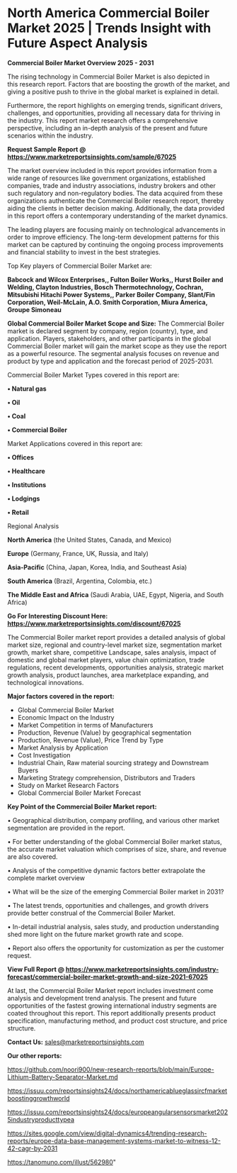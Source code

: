 # North America Commercial Boiler Market 2025 | Trends Insight with Future Aspect Analysis

<Strong> Commercial Boiler Market Overview 2025 - 2031</strong>

The rising technology in Commercial Boiler Market is also depicted in this research report. Factors that are boosting the growth of the market, and giving a positive push to thrive in the global market is explained in detail.

Furthermore, the report highlights on emerging trends, significant drivers, challenges, and opportunities, providing all necessary data for thriving in the industry. This report market research offers a comprehensive perspective, including an in-depth analysis of the present and future scenarios within the industry.

<strong>Request Sample Report @ <a href=https://www.marketreportsinsights.com/sample/67025>https://www.marketreportsinsights.com/sample/67025</a></strong>

The market overview included in this report provides information from a wide range of resources like government organizations, established companies, trade and industry associations, industry brokers and other such regulatory and non-regulatory bodies. The data acquired from these organizations authenticate the Commercial Boiler research report, thereby aiding the clients in better decision making. Additionally, the data provided in this report offers a contemporary understanding of the market dynamics.

The leading players are focusing mainly on technological advancements in order to improve efficiency. The long-term development patterns for this market can be captured by continuing the ongoing process improvements and financial stability to invest in the best strategies.

Top Key players of Commercial Boiler Market are:

<strong>Babcock and Wilcox Enterprises,, Fulton Boiler Works,, Hurst Boiler and Welding, Clayton Industries, Bosch Thermotechnology, Cochran, Mitsubishi Hitachi Power Systems,, Parker Boiler Company, Slant/Fin Corporation, Weil-McLain, A.O. Smith Corporation, Miura America, Groupe Simoneau</strong>

<strong><b>Global Commercial Boiler Market Scope and Size:</b></strong>
The Commercial Boiler market is declared segment by company, region (country), type, and application. Players, stakeholders, and other participants in the global Commercial Boiler market will gain the market scope as they use the report as a powerful resource. The segmental analysis focuses on revenue and product by type and application and the forecast period of 2025-2031.

Commercial Boiler Market Types covered in this report are:

<strong>• Natural gas

• Oil

• Coal

• Commercial Boiler</strong>

Market Applications covered in this report are:

<strong>• Offices

• Healthcare

• Institutions

• Lodgings

• Retail</strong> 

Regional Analysis

<strong>North America</strong> (the United States, Canada, and Mexico)

<strong>Europe</strong> (Germany, France, UK, Russia, and Italy)

<strong>Asia-Pacific</strong> (China, Japan, Korea, India, and Southeast Asia)

<strong>South America</strong> (Brazil, Argentina, Colombia, etc.)

<strong>The Middle East and Africa</strong> (Saudi Arabia, UAE, Egypt, Nigeria, and South Africa)

<strong>Go For Interesting Discount Here: <a href=https://www.marketreportsinsights.com/discount/67025>https://www.marketreportsinsights.com/discount/67025</a></strong>

The Commercial Boiler market report provides a detailed analysis of global market size, regional and country-level market size, segmentation market growth, market share, competitive Landscape, sales analysis, impact of domestic and global market players, value chain optimization, trade regulations, recent developments, opportunities analysis, strategic market growth analysis, product launches, area marketplace expanding, and technological innovations.

<strong><b>Major factors covered in the report:</b></strong>
<ul>
  <li>Global Commercial Boiler Market </li>
  <li>Economic Impact on the Industry</li>
  <li>Market Competition in terms of Manufacturers</li>
  <li>Production, Revenue (Value) by geographical segmentation</li>
  <li>Production, Revenue (Value), Price Trend by Type</li>
  <li>Market Analysis by Application</li>
  <li>Cost Investigation</li>
  <li>Industrial Chain, Raw material sourcing strategy and Downstream Buyers</li>
  <li>Marketing Strategy comprehension, Distributors and Traders</li>
  <li>Study on Market Research Factors</li>
  <li>Global Commercial Boiler Market Forecast</li>
</ul>

<strong><b>Key Point of the Commercial Boiler Market report:</b></strong>

• Geographical distribution, company profiling, and various other market segmentation are provided in the report.

• For better understanding of the global Commercial Boiler market status, the accurate market valuation which comprises of size, share, and revenue are also covered.

• Analysis of the competitive dynamic factors better extrapolate the complete market overview

• What will be the size of the emerging Commercial Boiler market in 2031?

• The latest trends, opportunities and challenges, and growth drivers provide better construal of the Commercial Boiler Market.

• In-detail industrial analysis, sales study, and production understanding shed more light on the future market growth rate and scope.

• Report also offers the opportunity for customization as per the customer request.

<strong><b>View Full Report @ <a href=https://www.marketreportsinsights.com/industry-forecast/commercial-boiler-market-growth-and-size-2021-67025>https://www.marketreportsinsights.com/industry-forecast/commercial-boiler-market-growth-and-size-2021-67025</a></b></strong>


At last, the Commercial Boiler Market report includes investment come analysis and development trend analysis. The present and future opportunities of the fastest growing international industry segments are coated throughout this report. This report additionally presents product specification, manufacturing method, and product cost structure, and price structure.

<strong>Contact Us:</strong>
sales@marketreportsinsights.com

<strong>Our other reports:</strong>

<a href=https://github.com/noori900/new-research-reports/blob/main/Europe-Lithium-Battery-Separator-Market.md>https://github.com/noori900/new-research-reports/blob/main/Europe-Lithium-Battery-Separator-Market.md</a>

<a href=https://issuu.com/reportsinsights24/docs/northamericablueglassircfmarketboostinggrowthworld>https://issuu.com/reportsinsights24/docs/northamericablueglassircfmarketboostinggrowthworld</a>

<a href=https://issuu.com/reportsinsights24/docs/europeangularsensorsmarket2025industryproducttypea>https://issuu.com/reportsinsights24/docs/europeangularsensorsmarket2025industryproducttypea</a>

<a href=https://sites.google.com/view/digital-dynamics4/trending-research-reports/europe-data-base-management-systems-market-to-witness-12-42-cagr-by-2031>https://sites.google.com/view/digital-dynamics4/trending-research-reports/europe-data-base-management-systems-market-to-witness-12-42-cagr-by-2031</a>

<a href=https://tanomuno.com/illust/562980>https://tanomuno.com/illust/562980</a>"
